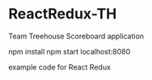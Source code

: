 # ReactRedux-TH

Team Treehouse Scoreboard application

npm install
npm start
localhost:8080

example code for React Redux




